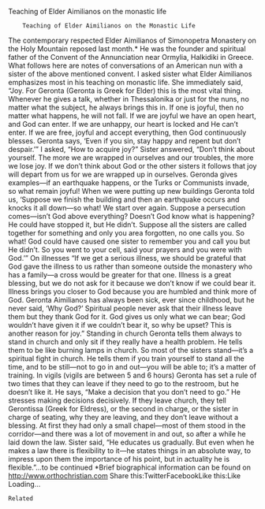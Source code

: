 Teaching of Elder Aimilianos on the monastic life

		Teaching of Elder Aimilianos on the Monastic Life
The contemporary respected Elder Aimilianos of Simonopetra Monastery on the Holy Mountain reposed last month.* He was the founder and spiritual father of the Convent of the Annunciation near Ormylia, Halkidiki in Greece. What follows here are notes of conversations of an American nun with a sister of the above mentioned convent.
I asked sister what Elder Aimilianos emphasizes most in his teaching on monastic life. She immediately said, “Joy. For Geronta (Geronta is Greek for Elder) this is the most vital thing. Whenever he gives a talk, whether in Thessalonika or just for the nuns, no matter what the subject, he always brings this in. If one is joyful, then no matter what happens, he will not fall. If we are joyful we have an open heart, and God can enter. If we are unhappy, our heart is locked and He can’t enter. If we are free, joyful and accept everything, then God continuously blesses. Geronta says, ‘Even if you sin, stay happy and repent but don’t despair.’”
I asked, “How to acquire joy?”
Sister answered, “Don’t think about yourself. The more we are wrapped in ourselves and our troubles, the more we lose joy. If we don’t think about God or the other sisters it follows that joy will depart from us for we are wrapped up in ourselves. Geronda gives examples—if an earthquake happens, or the Turks or Communists invade, so what remain joyful! When we were putting up new buildings Geronta told us, ‘Suppose we finish the building and then an earthquake occurs and knocks it all down—so what! We start over again. Suppose a persecution comes—isn’t God above everything? Doesn’t God know what is happening? He could have stopped it, but He didn’t. Suppose all the sisters are called together for something and only you area forgotten, no one calls you. So what! God could have caused one sister to remember you and call you but He didn’t. So you went to your cell, said your prayers and you were with God.’”
On illnesses
“If we get a serious illness, we should be grateful that God gave the illness to us rather than someone outside the monastery who has a family—a cross would be greater for that one. Illness is a great blessing, but we do not ask for it because we don’t know if we could bear it. Illness brings you closer to God because you are humbled and think more of God. Geronta Aimilianos has always been sick, ever since childhood, but he never said, ‘Why God?’ Spiritual people never ask that their illness leave them but they thank God for it. God gives us only what we can bear; God wouldn’t have given it if we couldn’t bear it, so why be upset? This is another reason for joy.”
Standing in church
Geronta tells them always to stand in church and only sit if they really have a health problem. He tells them to be like burning lamps in church. So most of the sisters stand—it’s a spiritual fight in church. He tells them if you train yourself to stand all the time, and to be still—not to go in and out—you will be able to; it’s a matter of training.
In vigils (vigils are between 5 and 6 hours) Geronta has set a rule of two times that they can leave if they need to go to the restroom, but he doesn’t like it. He says, “Make a decision that you don’t need to go.” He stresses making decisions decisively. If they leave church, they tell Gerontissa (Greek for Eldress), or the second in charge, or the sister in charge of seating, why they are leaving, and they don’t leave without a blessing. At first they had only a small chapel—most of them stood in the corridor—and there was a lot of movement in and out, so after a while he laid down the law. Sister said, “He educates us gradually. But even when he makes a law there is flexibility to it—he states things in an absolute way, to impress upon them the importance of his point, but in actuality he is flexible.”…to be continued
*Brief biographical information can be found on http://www.orthochristian.com
Share this:TwitterFacebookLike this:Like Loading...

	Related
			